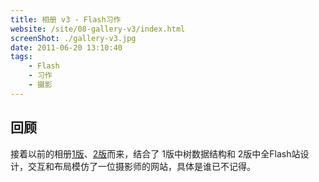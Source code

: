 ```yaml
---
title: 相册 v3 - Flash习作
website: /site/08-gallery-v3/index.html
screenShot: ./gallery-v3.jpg
date: 2011-06-20 13:10:40
tags:
    - Flash
    - 习作
    - 摄影
---
```


## 回顾
接着以前的相册[1版](/2006/09/20/gallery-v1/)、[2版](/2010/11/23/gallery-v2/)而来，结合了 1版中树数据结构和 2版中全Flash站设计，交互和布局模仿了一位摄影师的网站，具体是谁已不记得。
